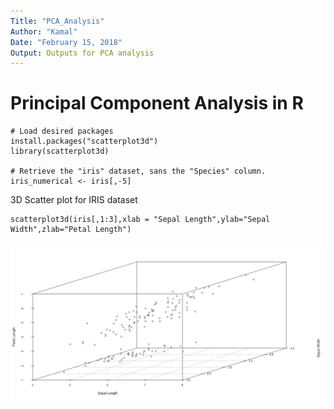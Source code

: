 ```yaml
---
Title: "PCA_Analysis"
Author: "Kamal"
Date: "February 15, 2018"
Output: Outputs for PCA analysis
---
```


# Principal Component Analysis in R

```
# Load desired packages
install.packages("scatterplot3d")
library(scatterplot3d)

# Retrieve the "iris" dataset, sans the "Species" column.
iris_numerical <- iris[,-5]
```
3D Scatter plot for IRIS dataset

```
scatterplot3d(iris[,1:3],xlab = "Sepal Length",ylab="Sepal Width",zlab="Petal Length")
```
![plot of chunk scatterplot3D](/PCA_Analysis1.PNG)

